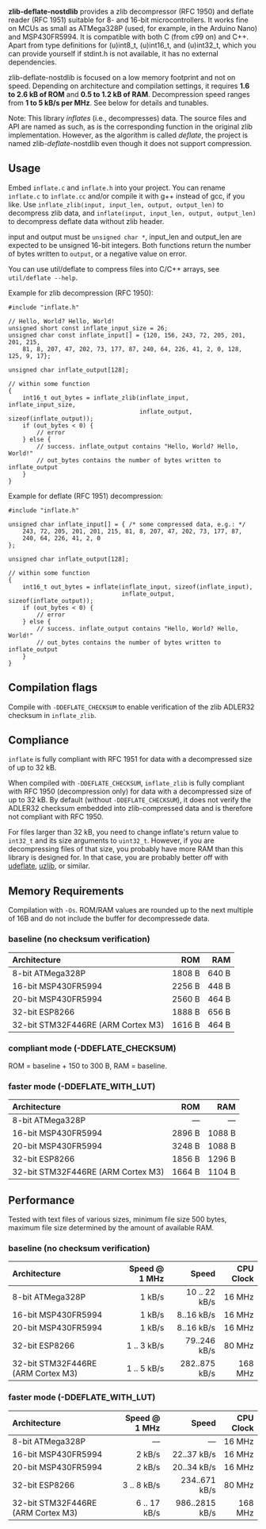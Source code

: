 **zlib-deflate-nostdlib** provides a zlib decompressor (RFC 1950) and deflate
reader (RFC 1951) suitable for 8- and 16-bit microcontrollers. It works fine on
MCUs as small as ATMega328P (used, for example, in the Arduino Nano) and
MSP430FR5994. It is compatible with both C (from c99 on) and C++.  Apart from
type definitions for (u)int8\_t, (u)int16\_t, and (u)int32\_t, which you can
provide yourself if stdint.h is not available, it has no external dependencies.

zlib-deflate-nostdlib is focused on a low memory footprint and not on speed.
Depending on architecture and compilation settings, it requires **1.6 to 2.6 kB
of ROM** and **0.5 to 1.2 kB of RAM**. Decompression speed ranges from **1 to 5
kB/s per MHz**.  See below for details and tunables.

Note: This library *inflates* (i.e., decompresses) data. The source files and
API are named as such, as is the corresponding function in the original zlib
implementation. However, as the algorithm is called *deflate*, the project is
named zlib-*deflate*-nostdlib even though it does not support compression.

## Usage

Embed `inflate.c` and `inflate.h` into your project. You can rename `inflate.c`
to `inflate.cc` and/or compile it with g++ instead of gcc, if you like. Use
`inflate_zlib(input, input_len, output, output_len)` to decompress zlib data,
and `inflate(input, input_len, output, output_len)` to decompress deflate data
without zlib header.

input and output must be `unsigned char *`, input\_len and output\_len are
expected to be unsigned 16-bit integers. Both functions return the number of
bytes written to `output`, or a negative value on error.

You can use util/deflate to compress files into C/C++ arrays, see `util/deflate
--help`.

Example for zlib decompression (RFC 1950):

```
#include "inflate.h"

// Hello, World? Hello, World!
unsigned short const inflate_input_size = 26;
unsigned char const inflate_input[] = {120, 156, 243, 72, 205, 201, 201, 215,
    81, 8, 207, 47, 202, 73, 177, 87, 240, 64, 226, 41, 2, 0, 128, 125, 9, 17};

unsigned char inflate_output[128];

// within some function
{
    int16_t out_bytes = inflate_zlib(inflate_input, inflate_input_size,
                                     inflate_output, sizeof(inflate_output));
    if (out_bytes < 0) {
        // error
    } else {
        // success. inflate_output contains "Hello, World? Hello, World!"
        // out_bytes contains the number of bytes written to inflate_output
    }
}

```

Example for deflate (RFC 1951) decompression:

```
#include "inflate.h"

unsigned char inflate_input[] = { /* some compressed data, e.g.: */
    243, 72, 205, 201, 201, 215, 81, 8, 207, 47, 202, 73, 177, 87,
    240, 64, 226, 41, 2, 0
};

unsigned char inflate_output[128];

// within some function
{
    int16_t out_bytes = inflate(inflate_input, sizeof(inflate_input),
                                inflate_output, sizeof(inflate_output));
    if (out_bytes < 0) {
        // error
    } else {
        // success. inflate_output contains "Hello, World? Hello, World!"
        // out_bytes contains the number of bytes written to inflate_output
    }
}

```

## Compilation flags

Compile with `-DDEFLATE_CHECKSUM` to enable verification of the zlib ADLER32
checksum in `inflate_zlib`.

## Compliance

`inflate` is fully compliant with RFC 1951 for data with a decompressed size
of up to 32 kB.

When compiled with `-DDEFLATE_CHECKSUM`, `inflate_zlib` is fully compliant with
RFC 1950 (decompression only) for data with a decompressed size of up to 32 kB.
By default (without `-DDEFLATE_CHECKSUM`), it does not verify the ADLER32
checksum embedded into zlib-compressed data and is therefore not compliant with
RFC 1950.

For files larger than 32 kB, you need to change inflate's return value to
`int32_t` and its size arguments to `uint32_t`. However, if you are
decompressing files of that size, you probably have more RAM than this library
is designed for. In that case, you are probably better off with
[udeflate](https://github.com/jlublin/udeflate),
[uzlib](https://github.com/pfalcon/uzlib), or similar.

## Memory Requirements

Compilation with `-Os`. ROM/RAM values are rounded up to the next multiple of
16B and do not include the buffer for decompressede data.

### baseline (no checksum verification)

| Architecture | ROM | RAM |
| :--- | ---: | ---: |
| 8-bit ATMega328P | 1808 B | 640 B |
| 16-bit MSP430FR5994 | 2256 B | 448 B |
| 20-bit MSP430FR5994 | 2560 B | 464 B |
| 32-bit ESP8266 | 1888 B | 656 B |
| 32-bit STM32F446RE (ARM Cortex M3) | 1616 B | 464 B |

### compliant mode (-DDEFLATE\_CHECKSUM)

ROM = baseline + 150 to 300 B, RAM = baseline.

### faster mode (-DDEFLATE\_WITH\_LUT)

| Architecture | ROM | RAM |
| :--- | ---: | ---: |
| 8-bit ATMega328P | — | — |
| 16-bit MSP430FR5994 | 2896 B | 1088 B |
| 20-bit MSP430FR5994 | 3248 B | 1088 B |
| 32-bit ESP8266 | 1856 B | 1296 B |
| 32-bit STM32F446RE (ARM Cortex M3) | 1664 B | 1104 B |


## Performance

Tested with text files of various sizes, minimum file size 500 bytes, maximum
file size determined by the amount of available RAM.

### baseline (no checksum verification)

| Architecture | Speed @ 1 MHz | Speed | CPU Clock |
| :--- | ---: | ---: | ---: |
| 8-bit ATMega328P | 1 kB/s | 10 .. 22 kB/s | 16 MHz |
| 16-bit MSP430FR5994 | 1 kB/s | 8..16 kB/s | 16 MHz |
| 20-bit MSP430FR5994 | 1 kB/s | 8..16 kB/s | 16 MHz |
| 32-bit ESP8266 | 1 .. 3 kB/s | 79..246 kB/s | 80 MHz |
| 32-bit STM32F446RE (ARM Cortex M3) | 1 .. 5 kB/s | 282..875 kB/s | 168 MHz |

### faster mode (-DDEFLATE\_WITH\_LUT)

| Architecture | Speed @ 1 MHz | Speed | CPU Clock |
| :--- | ---: | ---: | ---: |
| 8-bit ATMega328P | — | — | 16 MHz |
| 16-bit MSP430FR5994 | 2 kB/s | 22..37 kB/s | 16 MHz |
| 20-bit MSP430FR5994 | 2 kB/s | 20..34 kB/s | 16 MHz |
| 32-bit ESP8266 | 3 .. 8 kB/s | 234..671 kB/s | 80 MHz |
| 32-bit STM32F446RE (ARM Cortex M3) | 6 .. 17 kB/s | 986..2815 kB/s | 168 MHz |
